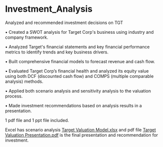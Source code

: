 # Investment_Analysis
Analyzed and recommended investment decisions on TGT

• Created a SWOT analysis for Target Corp's business using industry and company framework. 

• Analyzed Target's financial statements and key financial performance metrics to identify trends and key business drivers. 

• Built comprehensive financial models to forecast revenue and cash flow. 

• Evaluated Target Corp’s financial health and analyzed its equity value using both DCF (discounted cash flow) and COMPS (multiple comparable analysis) methods. 

• Applied both scenario analysis and sensitivity analysis to the valuation process. 

• Made investment recommendations based on analysis results in a presentation. 


1 pdf file and 1 ppt file included.

Excel has scenario analysis [Target Valuation Model.xlsx](https://github.com/Sophie-XL/Investment_Analysis/blob/7bfa21fd42a6fe6c988a51dbeb7972c51015904f/Target%20Valuation%20Model.xlsx) and pdf file [Target Valuation Presentation.pdf](https://github.com/Sophie-XL/Investment_Analysis/blob/500f5c5dd8d10f129d2a87bfa9dd0d55146cc998/Target%20Valuation%20Presentation.pdf) is the final presentation and recommendation for investment.

